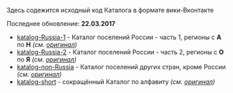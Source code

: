 Здесь содежится исходный код Каталога в формате вики-Вконтакте  

Последнее обновление: **22.03.2017**

* [katalog-Russia-1](https://github.com/dimitrius-brest/katalog-poseleniy-RP/blob/master/katalog-vk/katalog-Russia-1) - Каталог поселений России - часть 1, регионы с **А** по **Н** *(см. [оригинал](https://vk.com/page-13589694_48705979))*
* [katalog-Russia-2](https://github.com/dimitrius-brest/katalog-poseleniy-RP/blob/master/katalog-vk/katalog-Russia-2) - Каталог поселений России - часть 2, регионы с **О** по **Я** *(см. [оригинал](https://vk.com/page-13589694_51626707))*
* [katalog-non-Russia](https://github.com/dimitrius-brest/katalog-poseleniy-RP/blob/master/katalog-vk/katalog-non-Russia) - Каталог поселений других стран, кроме России *(см. [оригинал](https://vk.com/page-13589694_48705980))*
* [katalog-short](https://github.com/dimitrius-brest/katalog-poseleniy-RP/blob/master/katalog-vk/katalog-short) - сокращённый Каталог по алфавиту *(см. [оригинал](https://vk.com/page-13589694_44075116))*
